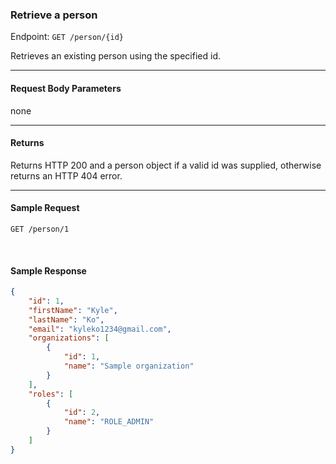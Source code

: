 ### Retrieve a person
Endpoint: `GET /person/{id}`

Retrieves an existing person using the specified id.
___

#### Request Body Parameters
none
___
#### Returns
Returns HTTP 200 and a person object if a valid id was supplied, otherwise returns an HTTP 404 error.
___
#### Sample Request
	GET /person/1
<br />

#### Sample Response
```json 
{
    "id": 1,
    "firstName": "Kyle",
    "lastName": "Ko",
    "email": "kyleko1234@gmail.com",
    "organizations": [
        {
            "id": 1,
            "name": "Sample organization"
        }
    ],
    "roles": [
        {
            "id": 2,
            "name": "ROLE_ADMIN"
        }
    ]
}
```



